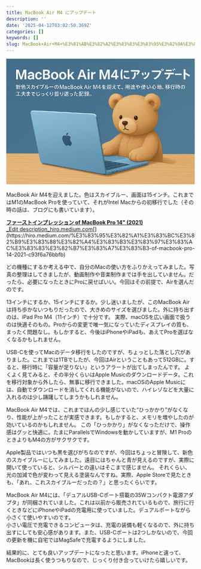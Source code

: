 ```yaml
---
title: MacBook Air M4 にアップデート
description: ''
date: '2025-04-12T03:02:50.369Z'
categories: []
keywords: []
slug: MacBook+Air+M4+%E3%81%AB%E3%82%A2%E3%83%83%E3%83%95%E3%82%9A%E3%83%86%E3%82%99%E3%83%BC%E3%83%88
---
```

![](1__eN1Hw8yrcM2fTDS7Nl1eAg.png)

MacBook Air M4を迎えました。色はスカイブルー、画面は15インチ。これまではM1のMacBook Proを使っていて、それがIntel Macからの初移行でした（その時の話は、ブログにも書いています）。

[**ファーストインプレッション of MacBook Pro 14" (2021)**  
_Edit description_hiro.medium.com](https://hiro.medium.com/%E3%83%95%E3%82%A1%E3%83%BC%E3%82%B9%E3%83%88%E3%82%A4%E3%83%B3%E3%83%97%E3%83%AC%E3%83%83%E3%82%B7%E3%83%A7%E3%83%B3-of-macbook-pro-14-2021-c93f6a76bbfb "https://hiro.medium.com/%E3%83%95%E3%82%A1%E3%83%BC%E3%82%B9%E3%83%88%E3%82%A4%E3%83%B3%E3%83%97%E3%83%AC%E3%83%83%E3%82%B7%E3%83%A7%E3%83%B3-of-macbook-pro-14-2021-c93f6a76bbfb")[](https://hiro.medium.com/%E3%83%95%E3%82%A1%E3%83%BC%E3%82%B9%E3%83%88%E3%82%A4%E3%83%B3%E3%83%97%E3%83%AC%E3%83%83%E3%82%B7%E3%83%A7%E3%83%B3-of-macbook-pro-14-2021-c93f6a76bbfb)

どの機種にするか考える中で、自分のMacの使い方をふりかえってみました。写真の整理はしてきましたが、動画制作や音楽制作までは手を出していません。だったら、必要になったときにProに戻せばいい。今回はその前提で、Airを選んだのです。

13インチにするか、15インチにするか。少し迷いましたが、このMacBook Airは持ち歩かないつもりだったので、大きめのサイズを選びました。外に持ち出すのは、iPad Pro M4（11インチ）で十分です。 実際、macOSを広い画面で扱うのは快適そのもの。Proからの変更で唯一気になっていたディスプレイの質も、まったく問題なし。もしかすると、今後はiPhoneやiPadも、あえてProを選ばなくなるかもしれません。

USB-Cを使ってMacのデータ移行をしたのですが、ちょっとした落とし穴がありました。これまでは1TBでしたが、今回はAirということもあって512GBに。すると、移行時に「容量が足りない」というアラートが出てしまったんです。 よくよく見てみると、その半分くらいはApple Musicのダウンロードデータ。これを移行対象から外したら、無事に移行できました。macOSのApple Musicには、自動でダウンロードを消してくれる機能がないので、ハイレゾなどを大量に入れるのは少し躊躇してしまうかもしれません。

MacBook Air M4では、これまでほんの少し感じていた“ひっかかり”がなくなり、性能が上がったことが実感できます。もしかすると、メモリを増やしたのが効いているのかもしれません。 この「ひっかかり」がなくなっただけで、操作感はグッと快適に。たまにParallelsでWindowsを動かしていますが、M1 ProのときよりもM4の方がサクサクです。

Apple製品ではいつも黒を選びがちなのですが、今回はちょっと冒険して、新色のスカイブルーにしてみました。遠目にはちゃんと青が見えるのですが、実際に開いて使っていると、シルバーとの違いはそこまで感じません。 それくらい、光の加減で色が変わって見える塗装なんですね。実際、Apple Storeで見たときも、「あれ、これスカイブルーだったの？」と思ったくらいです。

MacBook Air M4には、「デュアルUSB-Cポート搭載の35Wコンパクト電源アダプタ」が同梱されていました。これは以前から販売されているもので、旅行に行くときなどにiPhoneやiPadの充電用に使っていました。デュアルポートながら小さくて使いやすいのです。  
小さい電圧で充電できるコンピュータは、充電の装備も軽くなるので、外に持ち出すにしても安心感があります。また、USB-Cポートは2つしかないので、今回の更新を機に自宅ではMagSafeで充電するようにしました。

結果的に、とても良いアップデートになったと思います。iPhoneと違って、MacBookは長く使うつもりなので、じっくり付き合っていけたら嬉しいです。
